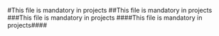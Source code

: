 #This file is mandatory in projects
##This file is mandatory in projects
###This file is mandatory in projects
####This file is mandatory in projects####
